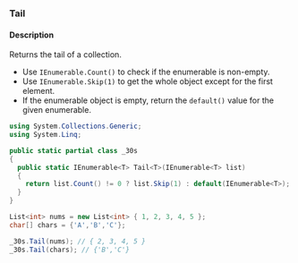 ### Tail

#### Description



Returns the tail of a collection.

- Use `IEnumerable.Count()` to check if the enumerable is non-empty.
- Use `IEnumerable.Skip(1)` to get the whole object except for the first element.
- If the enumerable object is empty, return the `default()` value for the given enumerable.

```csharp
using System.Collections.Generic;
using System.Linq;

public static partial class _30s 
{
  public static IEnumerable<T> Tail<T>(IEnumerable<T> list) 
  {
    return list.Count() != 0 ? list.Skip(1) : default(IEnumerable<T>);
  }
}
```

```csharp
List<int> nums = new List<int> { 1, 2, 3, 4, 5 };
char[] chars = {'A','B','C'};

_30s.Tail(nums); // { 2, 3, 4, 5 }
_30s.Tail(chars); // {'B','C'}
```

